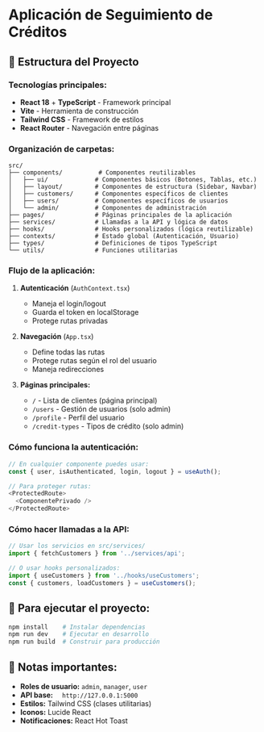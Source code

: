 # Aplicación de Seguimiento de Créditos

## 📁 Estructura del Proyecto

### **Tecnologías principales:**
- **React 18** + **TypeScript** - Framework principal
- **Vite** - Herramienta de construcción
- **Tailwind CSS** - Framework de estilos
- **React Router** - Navegación entre páginas

### **Organización de carpetas:**

```
src/
├── components/          # Componentes reutilizables
│   ├── ui/             # Componentes básicos (Botones, Tablas, etc.)
│   ├── layout/         # Componentes de estructura (Sidebar, Navbar)
│   ├── customers/      # Componentes específicos de clientes
│   ├── users/          # Componentes específicos de usuarios
│   └── admin/          # Componentes de administración
├── pages/              # Páginas principales de la aplicación
├── services/           # Llamadas a la API y lógica de datos
├── hooks/              # Hooks personalizados (lógica reutilizable)
├── contexts/           # Estado global (Autenticación, Usuario)
├── types/              # Definiciones de tipos TypeScript
└── utils/              # Funciones utilitarias
```

### **Flujo de la aplicación:**

1. **Autenticación** (`AuthContext.tsx`)
   - Maneja el login/logout
   - Guarda el token en localStorage
   - Protege rutas privadas

2. **Navegación** (`App.tsx`)
   - Define todas las rutas
   - Protege rutas según el rol del usuario
   - Maneja redirecciones

3. **Páginas principales:**
   - `/` - Lista de clientes (página principal)
   - `/users` - Gestión de usuarios (solo admin)
   - `/profile` - Perfil del usuario
   - `/credit-types` - Tipos de crédito (solo admin)

### **Cómo funciona la autenticación:**

```typescript
// En cualquier componente puedes usar:
const { user, isAuthenticated, login, logout } = useAuth();

// Para proteger rutas:
<ProtectedRoute>
  <ComponentePrivado />
</ProtectedRoute>
```

### **Cómo hacer llamadas a la API:**

```typescript
// Usar los servicios en src/services/
import { fetchCustomers } from '../services/api';

// O usar hooks personalizados:
import { useCustomers } from '../hooks/useCustomers';
const { customers, loadCustomers } = useCustomers();
```

## 🚀 Para ejecutar el proyecto:

```bash
npm install    # Instalar dependencias
npm run dev    # Ejecutar en desarrollo
npm run build  # Construir para producción
```

## 📝 Notas importantes:

- **Roles de usuario:** `admin`, `manager`, `user`
- **API base:** `  http://127.0.0.1:5000`
- **Estilos:** Tailwind CSS (clases utilitarias)
- **Iconos:** Lucide React
- **Notificaciones:** React Hot Toast 